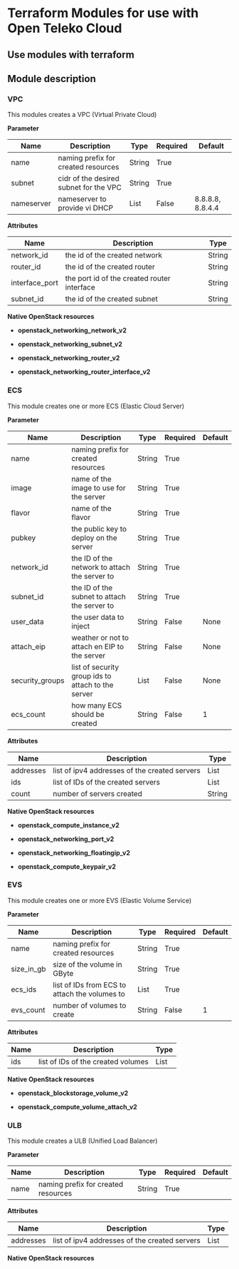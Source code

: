 # Terraform Modules for use with Open Teleko Cloud

## Use modules with terraform

## Module description

### VPC

This modules creates a VPC (Virtual Private Cloud)

**Parameter**

| Name | Description | Type | Required | Default |
|---|---|---|---|---|
| name | naming prefix for created resources | String | True | |
| subnet | cidr of the desired subnet for the VPC | String | True | |
| nameserver | nameserver to provide vi DHCP | List | False | 8.8.8.8, 8.8.4.4 |

**Attributes**

| Name | Description | Type |
|---|---|---|
| network\_id | the id of the created network | String |
| router\_id | the id of the created router | String |
| interface\_port| the port id of the created router interface | String |
| subnet\_id | the id of the created subnet | String |

**Native OpenStack resources**

* **openstack\_networking_network\_v2**

* **openstack\_networking_subnet\_v2**

* **openstack\_networking_router\_v2**

* **openstack\_networking_router\_interface\_v2**

### ECS

This module creates one or more ECS (Elastic Cloud Server)

**Parameter**

| Name | Description | Type | Required | Default |
|---|---|---|---|---|
| name | naming prefix for created resources | String | True | |
| image | name of the image to use for the server| String |True | |
| flavor | name of the flavor | String | True | |
| pubkey | the public key to deploy on the server | String | True| |
| network\_id | the ID of the network to attach the server to | String |True | |
| subnet\_id | the ID of the subnet to attach the server to | String | True |
| user\_data | the user data to inject | String | False | None |
| attach\_eip | weather or not to attach en EIP to the server | String |False | None |
| security\_groups | list of security group ids to attach to the server | List | False | None |
| ecs\_count | how many ECS should be created| String | False | 1 |

**Attributes**

| Name | Description | Type |
|---|---|---|
| addresses | list of ipv4 addresses of the created servers | List |
| ids | list of IDs of the created servers | List |
| count | number of servers created | String |

**Native OpenStack resources**

* **openstack\_compute\_instance\_v2**

* **openstack\_networking\_port\_v2**

* **openstack\_networking\_floatingip\_v2**

* **openstack\_compute\_keypair\_v2**

### EVS

This module creates one or more EVS (Elastic Volume Service)

**Parameter**

| Name | Description | Type | Required | Default |
|---|---|---|---|---|
| name | naming prefix for created resources | String | True | |
| size\_in\_gb | size of the volume in GByte | String | True | |
| ecs\_ids | list of IDs from ECS to attach the volumes to | List | True | |
| evs\_count | number of volumes to create | String | False | 1 |

**Attributes**

| Name | Description | Type |
|---|---|---|
| ids | list of IDs of the created volumes | List |

**Native OpenStack resources**

* **openstack\_blockstorage\_volume\_v2**

* **openstack\_compute\_volume\_attach\_v2**

### ULB

This module creates a ULB (Unified Load Balancer)

**Parameter**

| Name | Description | Type | Required | Default |
|---|---|---|---|---|
| name | naming prefix for created resources | String | True | |

**Attributes**

| Name | Description | Type |
|---|---|---|
| addresses | list of ipv4 addresses of the created servers | List |

**Native OpenStack resources**
